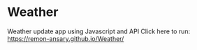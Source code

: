 # Weather
Weather update app using Javascript and API
Click here to run:  https://remon-ansary.github.io/Weather/
